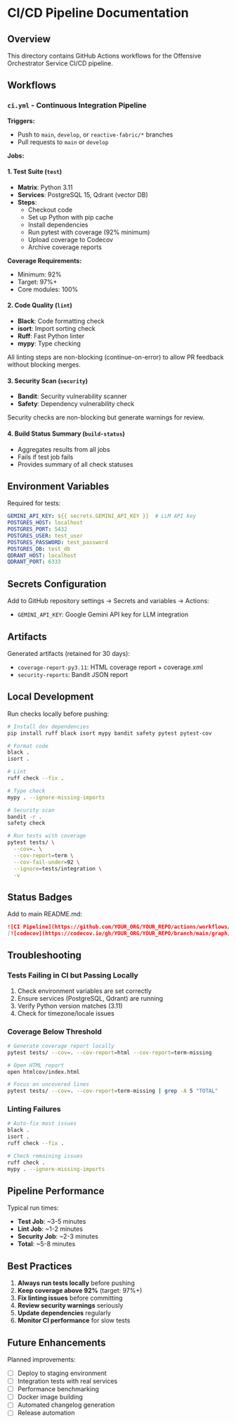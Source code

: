 # CI/CD Pipeline Documentation

## Overview

This directory contains GitHub Actions workflows for the Offensive Orchestrator Service CI/CD pipeline.

## Workflows

### `ci.yml` - Continuous Integration Pipeline

**Triggers:**
- Push to `main`, `develop`, or `reactive-fabric/*` branches
- Pull requests to `main` or `develop`

**Jobs:**

#### 1. Test Suite (`test`)
- **Matrix**: Python 3.11
- **Services**: PostgreSQL 15, Qdrant (vector DB)
- **Steps**:
  - Checkout code
  - Set up Python with pip cache
  - Install dependencies
  - Run pytest with coverage (92% minimum)
  - Upload coverage to Codecov
  - Archive coverage reports

**Coverage Requirements:**
- Minimum: 92%
- Target: 97%+
- Core modules: 100%

#### 2. Code Quality (`lint`)
- **Black**: Code formatting check
- **isort**: Import sorting check
- **Ruff**: Fast Python linter
- **mypy**: Type checking

All linting steps are non-blocking (continue-on-error) to allow PR feedback without blocking merges.

#### 3. Security Scan (`security`)
- **Bandit**: Security vulnerability scanner
- **Safety**: Dependency vulnerability check

Security checks are non-blocking but generate warnings for review.

#### 4. Build Status Summary (`build-status`)
- Aggregates results from all jobs
- Fails if test job fails
- Provides summary of all check statuses

## Environment Variables

Required for tests:
```yaml
GEMINI_API_KEY: ${{ secrets.GEMINI_API_KEY }}  # LLM API key
POSTGRES_HOST: localhost
POSTGRES_PORT: 5432
POSTGRES_USER: test_user
POSTGRES_PASSWORD: test_password
POSTGRES_DB: test_db
QDRANT_HOST: localhost
QDRANT_PORT: 6333
```

## Secrets Configuration

Add to GitHub repository settings → Secrets and variables → Actions:

- `GEMINI_API_KEY`: Google Gemini API key for LLM integration

## Artifacts

Generated artifacts (retained for 30 days):
- `coverage-report-py3.11`: HTML coverage report + coverage.xml
- `security-reports`: Bandit JSON report

## Local Development

Run checks locally before pushing:

```bash
# Install dev dependencies
pip install ruff black isort mypy bandit safety pytest pytest-cov

# Format code
black .
isort .

# Lint
ruff check --fix .

# Type check
mypy . --ignore-missing-imports

# Security scan
bandit -r .
safety check

# Run tests with coverage
pytest tests/ \
  --cov=. \
  --cov-report=term \
  --cov-fail-under=92 \
  --ignore=tests/integration \
  -v
```

## Status Badges

Add to main README.md:

```markdown
![CI Pipeline](https://github.com/YOUR_ORG/YOUR_REPO/actions/workflows/ci.yml/badge.svg)
[![codecov](https://codecov.io/gh/YOUR_ORG/YOUR_REPO/branch/main/graph/badge.svg)](https://codecov.io/gh/YOUR_ORG/YOUR_REPO)
```

## Troubleshooting

### Tests Failing in CI but Passing Locally

1. Check environment variables are set correctly
2. Ensure services (PostgreSQL, Qdrant) are running
3. Verify Python version matches (3.11)
4. Check for timezone/locale issues

### Coverage Below Threshold

```bash
# Generate coverage report locally
pytest tests/ --cov=. --cov-report=html --cov-report=term-missing

# Open HTML report
open htmlcov/index.html

# Focus on uncovered lines
pytest tests/ --cov=. --cov-report=term-missing | grep -A 5 "TOTAL"
```

### Linting Failures

```bash
# Auto-fix most issues
black .
isort .
ruff check --fix .

# Check remaining issues
ruff check .
mypy . --ignore-missing-imports
```

## Pipeline Performance

Typical run times:
- **Test Job**: ~3-5 minutes
- **Lint Job**: ~1-2 minutes
- **Security Job**: ~2-3 minutes
- **Total**: ~5-8 minutes

## Best Practices

1. **Always run tests locally** before pushing
2. **Keep coverage above 92%** (target: 97%+)
3. **Fix linting issues** before committing
4. **Review security warnings** seriously
5. **Update dependencies** regularly
6. **Monitor CI performance** for slow tests

## Future Enhancements

Planned improvements:
- [ ] Deploy to staging environment
- [ ] Integration tests with real services
- [ ] Performance benchmarking
- [ ] Docker image building
- [ ] Automated changelog generation
- [ ] Release automation
